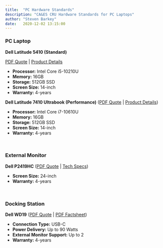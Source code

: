 ```yaml
---
title:  "PC Hardware Standards"
description: "CA&ES CRU Hardware Standards for PC Laptops"
author: "Steven Barkey"
date:   2020-12-02 13:15:00
---
```

<h3>PC Laptop</h3>
<p><b>Dell Latitude 5410 (Standard)</b></p>
<p><a target="_blank" href="/media/policies/Dell Latitude 5410 Quote.pdf">PDF Quote</a> | <a target="_blank" href="https://www.dell.com/en-us/work/shop/cty/pdp/spd/latitude-14-5410-laptop#features_section">Product Details</a></p>
<ul>
	<li><b>Processor:</b> Intel Core i5-10210U</li>
	<li><b>Memory:</b> 16GB</li>
	<li><b>Storage:</b> 512GB SSD</li>
	<li><b>Screen Size:</b> 14-inch</li>
	<li><b>Warranty:</b> 4-years</li>
</ul>
<p><b>Dell Latitude 7410 Ultrabook (Performance)</b> (<a target="_blank" href="/media/policies/Dell Latitude 7410 Ultrabook Quote.pdf">PDF Quote</a> | <a target="_blank" href="https://www.dell.com/en-us/work/shop/laptops/14-7400/spd/latitude-14-7400-laptop#features_section">Product Details</a>)</p>
<ul>
	<li><b>Processor:</b> Intel Core i7-10610U</li>
	<li><b>Memory:</b> 16GB</li>
	<li><b>Storage:</b> 512GB SSD</li>
	<li><b>Screen Size:</b> 14-inch</li>
	<li><b>Warranty:</b> 4-years</li>
</ul>
<br />
<h3>External Monitor</h3>
<p><b>Dell P2419HC</b> (<a target="_blank" href="/media/policies/Dell P2419HC Monitor Quote.pdf">PDF Quote</a> | <a target="_blank" href="https://www.dell.com/en-us/work/shop/dell-24-usb-c-monitor-p2419hc/apd/210-aqco/monitors-monitor-accessories#techspecs_section">Tech Specs</a>)</p>
<ul>
	<li><b>Screen Size:</b> 24-inch</li>
	<li><b>Warranty:</b> 4-years</li>
</ul>
<br />
<h3>Docking Station</h3>
<p><b>Dell WD19</b> (<a target="_blank" href="/media/policies/Dell WD19 Dock Quote.pdf">PDF Quote</a> | <a target="_blank" href="/media/policies/Dell WD19 Dock Factsheet.pdf">PDF Factsheet</a>)</p>
<ul>
	<li><b>Connection Type:</b> USB-C</li>
	<li><b>Power Delivery:</b> Up to 90 Watts</li>
	<li><b>External Monitor Support:</b> Up to 2</li>
	<li><b>Warranty:</b> 4-years</li>
</ul>